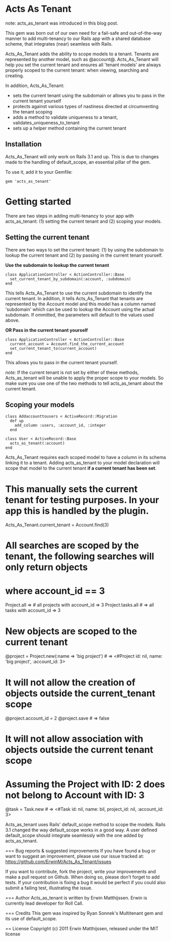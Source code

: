 Acts As Tenant
==============

note: acts_as_tenant was introduced in this blog post.

This gem was born out of our own need for a fail-safe and out-of-the-way manner to add multi-tenancy to our Rails app with a shared database scheme, that integrates (near) seamless with Rails.

Acts_As_Tenant adds the ability to scope models to a tenant. Tenants are represented by another model, such as @account@. Acts_As_Tenant will help you set the current tenant and ensures all 'tenant models' are always properly scoped to the current tenant: when viewing, searching and creating.

In addition, Acts_As_Tenant:
* sets the current tenant using the subdomain or allows you to pass in the current tenant yourself
* protects against various types of nastiness directed at circumventing the tenant scoping
* adds a method to validate uniqueness to a tenant, validates_uniqueness_to_tenant
* sets up a helper method containing the current tenant

Installation
------------
Acts_As_Tenant will only work on Rails 3.1 and up. This is due to changes made to the handling of default_scope, an essential pillar of the gem.

To use it, add it to your Gemfile:
  
    gem 'acts_as_tenant'
  
Getting started
===============
There are two steps in adding multi-tenancy to your app with acts_as_tenant: (1) setting the current tenant  and (2) scoping your models.

Setting the current tenant
--------------------------
There are two ways to set the current tenant: (1) by using the subdomain to lookup the current tenant and (2) by passing in the current tenant yourself.

**Use the subdomain to lookup the current tenant**

    class ApplicationController < ActionController::Base
      set_current_tenant_by_subdomain(:account, :subdomain)
    end
This tells Acts_As_Tenant to use the current subdomain to identify the current tenant. In addition, it tells Acts_As_Tenant that tenants are represented by the Account model and this model has a column named 'subdomain' which can be used to lookup the Account using the actual subdomain. If ommitted, the parameters will default to the values used above.

**OR Pass in the current tenant yourself**

    class ApplicationController < ActionController::Base
      current_account = Account.find_the_current_account
      set_current_tenant_to(current_account)
    end
This allows you to pass in the current tenant yourself.

*note:* If the current tenant is not set by either of these methods, Acts_as_tenant will be unable to apply the proper scope to your models. So make sure you use one of the two methods to tell acts_as_tenant about the current tenant.
  
Scoping your models
-------------------
    class Addaccounttousers < ActiveRecord::Migration
      def up
        add_column :users, :account_id, :integer
      end
  
    class User < ActiveRecord::Base
      acts_as_tenant(:account)
    end
  
Acts_As_Tenant requires each scoped model to have a column in its schema linking it to a tenant. Adding acts_as_tenant to your model declaration will scope that model to the current tenant **if a current tenant has been set**.

  # This manually sets the current tenant for testing purposes. In your app this is handled by the plugin.
  Acts_As_Tenant.current_tenant = Account.find(3)   
  
  # All searches are scoped by the tenant, the following searches will only return objects 
  # where account_id == 3
  Project.all =>  # all projects with account_id => 3
  Project.tasks.all #  => all tasks with account_id => 3
  
  
  # New objects are scoped to the current tenant
  @project = Project.new(:name => 'big project')    # => <#Project id: nil, name: 'big project', :account_id: 3>
  
  # It will not allow the creation of objects outside the current_tenant scope
  @project.account_id = 2
  @project.save                                     # => false 
  
  # It will not allow association with objects outside the current tenant scope
  # Assuming the Project with ID: 2 does not belong to Account with ID: 3
  @task = Task.new  # => <#Task id: nil, name: bil, project_id: nil, :account_id: 3>

Acts_as_tenant uses Rails' default_scope method to scope the models. Rails 3.1 changed the way default_scope works in a good way. A user defined default_scope should integrate seamlessly with the one added by acts_as_tenant.

=== Bug reports & suggested improvements
If you have found a bug or want to suggest an improvement, please use our issue tracked at: https://github.com/ErwinM/Acts_As_Tenant/issues

If you want to contribute, fork the project, write your improvements and make a pull request on Github. When doing so, please don't forget to add tests. If your contribution is fixing a bug it would be perfect if you could also submit a failing test, illustrating the issue.

=== Author
Acts_as_tenant is written by Erwin Matthijssen.
Erwin is currently lead developer for Roll Call.

=== Credits
This gem was inspired by Ryan Sonnek's Multitenant gem and its use of default_scope.

== License
Copyright (c) 2011 Erwin Matthijssen, released under the MIT license
